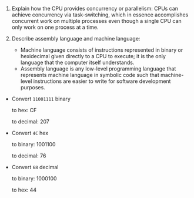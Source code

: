 <!-- Answers to the Short Answer Essay Questions go here -->

1. Explain how the CPU provides concurrency or parallelism:
    CPUs can achieve concurrency via task-switching, which in essence accomplishes concurrent work on multiple processes even though a single CPU can only work on one process at a time.  

2. Describe assembly language and machine language:
    * Machine language consists of instructions represented in binary or hexidecimal given directly to a CPU to execute; it is the only language that the computer itself understands. 
    * Assembly language is any low-level programming language that represents machine language in symbolic code such that machine-level instructions are easier to write for software development purposes.

* Convert `11001111` binary

    to hex: CF

    to decimal: 207


* Convert `4C` hex

    to binary: 1001100

    to decimal: 76


* Convert `68` decimal

    to binary: 1000100

    to hex: 44